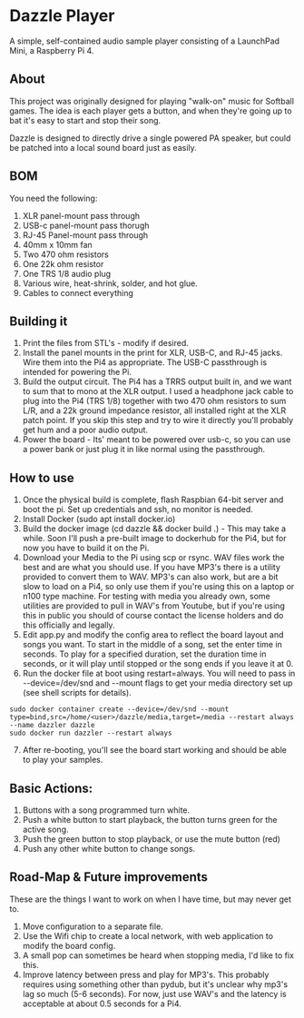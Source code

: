 # Dazzle Player
A simple, self-contained audio sample player consisting of a LaunchPad Mini, a Raspberry Pi 4.

## About
This project was originally designed for playing "walk-on" music for Softball games.   The idea is each player gets a button, and when they're going up to bat it's easy to start and stop their song.

Dazzle is designed to directly drive a single powered PA speaker, but could be patched into a local sound board just as easily.

## BOM
You need the following:
1.  XLR panel-mount pass through
2.  USB-c panel-mount pass thorugh
3.  RJ-45 Panel-mount pass through
4.  40mm x 10mm fan
5.  Two 470 ohm resistors
6.  One 22k ohm resistor
7.  One TRS 1/8 audio plug
8.  Various wire, heat-shrink, solder, and hot glue.
9.  Cables to connect everything

## Building it
1.  Print the files from STL's - modify if desired.
2.  Install the panel mounts in the print for XLR, USB-C, and RJ-45 jacks. Wire them into the Pi4 as appropriate.   The USB-C passthrough is intended for powering the Pi. 
3.  Build the output circuit.   The Pi4 has a TRRS output built in, and we want to sum that to mono at the XLR output.   I used a headphone jack cable to plug into the Pi4 (TRS 1/8) together with two 470 ohm resistors to sum L/R, and a 22k ground impedance resistor, all installed right at the XLR patch point.   If you skip this step and try to wire it directly you'll probably get hum and a poor audio output.
4.  Power the board - Its' meant to be powered over usb-c, so you can use a power bank or just plug it in like normal using the passthrough. 


## How to use
1.  Once the physical build is complete, flash Raspbian 64-bit server and boot the pi.  Set up credentials and ssh, no monitor is needed.
2.  Install Docker (sudo apt install docker.io)
3.  Build the docker image (cd dazzle && docker build .) - This may take a while.  Soon I'll push a pre-built image to dockerhub for the Pi4, but for now you have to build it on the Pi.
4.  Download your Media to the Pi using scp or rsync.   WAV files work the best and are what you should use.   If you have MP3's there is a utility provided to convert them to WAV.  MP3's can also work, but are a bit slow to load on a Pi4, so only use them if you're using this on a laptop or n100 type machine.  For testing with media you already own, some utilities are provided to pull in WAV's from Youtube, but if you're using this in public you should of course contact the license holders and do this officially and legally.
5.  Edit app.py and modify the config area to reflect the board layout and songs you want.   To start in the middle of a song, set the enter time in seconds.   To play for a specified duration, set the duration time in seconds, or it will play until stopped or the song ends if you leave it at 0.
6.  Run the docker file at boot using restart=always.  You will need to pass in --device=/dev/snd and --mount flags to get your media directory set up (see shell scripts for details).
```
sudo docker container create --device=/dev/snd --mount type=bind,src=/home/<user>/dazzle/media,target=/media --restart always --name dazzler dazzle
sudo docker run dazzler --restart always 
```

7. After re-booting, you'll see the board start working and should be able to play your samples.

## Basic Actions:
1. Buttons with a song programmed turn white.
2. Push a white button to start playback, the button turns green for the active song.
3. Push the green button to stop playback, or use the mute button (red)
4. Push any other white button to change songs.


## Road-Map & Future improvements
These are the things I want to work on when I have time, but may never get to.   
1.  Move configuration to a separate file.
2.  Use the Wifi chip to create a local network, with web application to modify the board config.
3.  A small pop can sometimes be heard when stopping media, I'd like to fix this.
4.  Improve latency between press and play for MP3's.   This probably requires using something other than pydub, but it's unclear why mp3's lag so much (5-6 seconds).   For now, just use WAV's and the latency is acceptable at about 0.5 seconds for a Pi4.

